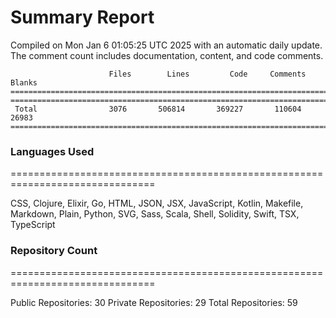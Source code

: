 # Summary Report
Compiled on Mon Jan  6 01:05:25 UTC 2025 with an automatic daily update. The comment count includes documentation, content, and code comments.
```
                      Files        Lines         Code     Comments       Blanks
===============================================================================
===============================================================================
 Total                3076       506814       369227       110604        26983
===============================================================================
```

### Languages Used
===============================================================================


CSS, Clojure, Elixir, Go, HTML, JSON, JSX, JavaScript, Kotlin, Makefile, Markdown, Plain, Python, SVG, Sass, Scala, Shell, Solidity, Swift, TSX, TypeScript


### Repository Count
===============================================================================

Public Repositories: 30
Private Repositories: 29
Total Repositories: 59

